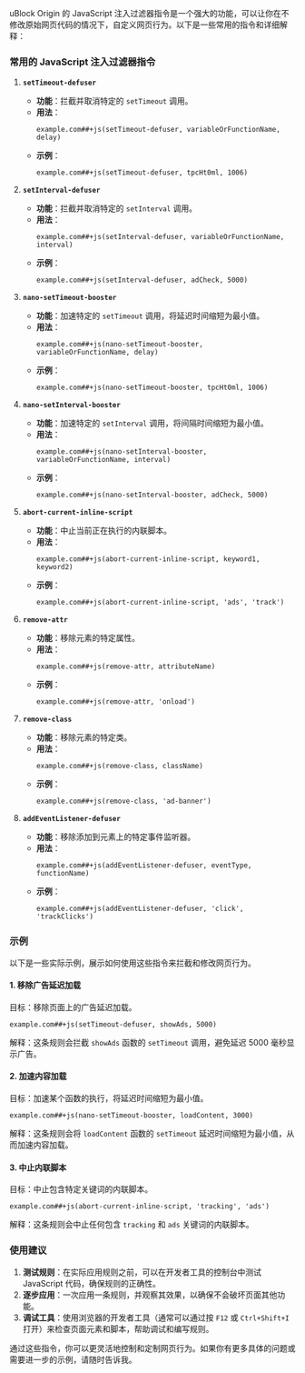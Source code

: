 uBlock Origin 的 JavaScript 注入过滤器指令是一个强大的功能，可以让你在不修改原始网页代码的情况下，自定义网页行为。以下是一些常用的指令和详细解释：

### 常用的 JavaScript 注入过滤器指令

1. **`setTimeout-defuser`**
   - **功能**：拦截并取消特定的 `setTimeout` 调用。
   - **用法**：
     ```plaintext
     example.com##+js(setTimeout-defuser, variableOrFunctionName, delay)
     ```
   - **示例**：
     ```plaintext
     example.com##+js(setTimeout-defuser, tpcHt0ml, 1006)
     ```

2. **`setInterval-defuser`**
   - **功能**：拦截并取消特定的 `setInterval` 调用。
   - **用法**：
     ```plaintext
     example.com##+js(setInterval-defuser, variableOrFunctionName, interval)
     ```
   - **示例**：
     ```plaintext
     example.com##+js(setInterval-defuser, adCheck, 5000)
     ```

3. **`nano-setTimeout-booster`**
   - **功能**：加速特定的 `setTimeout` 调用，将延迟时间缩短为最小值。
   - **用法**：
     ```plaintext
     example.com##+js(nano-setTimeout-booster, variableOrFunctionName, delay)
     ```
   - **示例**：
     ```plaintext
     example.com##+js(nano-setTimeout-booster, tpcHt0ml, 1006)
     ```

4. **`nano-setInterval-booster`**
   - **功能**：加速特定的 `setInterval` 调用，将间隔时间缩短为最小值。
   - **用法**：
     ```plaintext
     example.com##+js(nano-setInterval-booster, variableOrFunctionName, interval)
     ```
   - **示例**：
     ```plaintext
     example.com##+js(nano-setInterval-booster, adCheck, 5000)
     ```

5. **`abort-current-inline-script`**
   - **功能**：中止当前正在执行的内联脚本。
   - **用法**：
     ```plaintext
     example.com##+js(abort-current-inline-script, keyword1, keyword2)
     ```
   - **示例**：
     ```plaintext
     example.com##+js(abort-current-inline-script, 'ads', 'track')
     ```

6. **`remove-attr`**
   - **功能**：移除元素的特定属性。
   - **用法**：
     ```plaintext
     example.com##+js(remove-attr, attributeName)
     ```
   - **示例**：
     ```plaintext
     example.com##+js(remove-attr, 'onload')
     ```

7. **`remove-class`**
   - **功能**：移除元素的特定类。
   - **用法**：
     ```plaintext
     example.com##+js(remove-class, className)
     ```
   - **示例**：
     ```plaintext
     example.com##+js(remove-class, 'ad-banner')
     ```

8. **`addEventListener-defuser`**
   - **功能**：移除添加到元素上的特定事件监听器。
   - **用法**：
     ```plaintext
     example.com##+js(addEventListener-defuser, eventType, functionName)
     ```
   - **示例**：
     ```plaintext
     example.com##+js(addEventListener-defuser, 'click', 'trackClicks')
     ```

### 示例

以下是一些实际示例，展示如何使用这些指令来拦截和修改网页行为。

#### 1. 移除广告延迟加载

目标：移除页面上的广告延迟加载。

```plaintext
example.com##+js(setTimeout-defuser, showAds, 5000)
```

解释：这条规则会拦截 `showAds` 函数的 `setTimeout` 调用，避免延迟 5000 毫秒显示广告。

#### 2. 加速内容加载

目标：加速某个函数的执行，将延迟时间缩短为最小值。

```plaintext
example.com##+js(nano-setTimeout-booster, loadContent, 3000)
```

解释：这条规则会将 `loadContent` 函数的 `setTimeout` 延迟时间缩短为最小值，从而加速内容加载。

#### 3. 中止内联脚本

目标：中止包含特定关键词的内联脚本。

```plaintext
example.com##+js(abort-current-inline-script, 'tracking', 'ads')
```

解释：这条规则会中止任何包含 `tracking` 和 `ads` 关键词的内联脚本。

### 使用建议

1. **测试规则**：在实际应用规则之前，可以在开发者工具的控制台中测试 JavaScript 代码，确保规则的正确性。
2. **逐步应用**：一次应用一条规则，并观察其效果，以确保不会破坏页面其他功能。
3. **调试工具**：使用浏览器的开发者工具（通常可以通过按 `F12` 或 `Ctrl+Shift+I` 打开）来检查页面元素和脚本，帮助调试和编写规则。

通过这些指令，你可以更灵活地控制和定制网页行为。如果你有更多具体的问题或需要进一步的示例，请随时告诉我。
